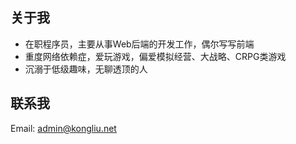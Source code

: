 ## 关于我
* 在职程序员，主要从事Web后端的开发工作，偶尔写写前端
* 重度网络依赖症，爱玩游戏，偏爱模拟经营、大战略、CRPG类游戏
* 沉溺于低级趣味，无聊透顶的人
  
## 联系我
Email: admin@kongliu.net
